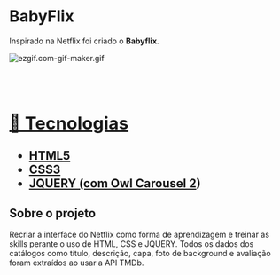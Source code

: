 # BabyFlix
Inspirado na Netflix foi criado o <strong>Babyflix</strong>.

  <img src="/Hozenyth/BabyFlix/blob/main/img/ezgif.com-gif-maker.gif?raw=true" alt="ezgif.com-gif-maker.gif">
<h2><a id="user-content-rocket-tecnologias" class="anchor" aria-hidden="true" href="#rocket-tecnologias">
<svg class="octicon octicon-link" viewBox="0 0 16 16" version="1.1" width="16" height="16" aria-hidden="true">
<h2>🚀</g-emoji> Tecnologias</h2>

<ul>
<li> HTML5 </li>
<li> CSS3 </li>
<li> JQUERY (com  <a href="https://owlcarousel2.github.io/OwlCarousel2/">Owl Carousel 2</a>) </li>
</ul>

<h2> Sobre o projeto </h2>
Recriar a interface do Netflix como forma de aprendizagem e treinar as skills perante o uso de HTML, CSS e JQUERY. 
Todos os dados dos catálogos como título, descrição, capa, foto de background e avaliação foram extraídos ao usar a API TMDb.
